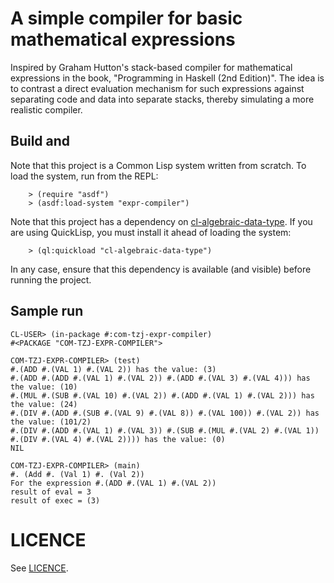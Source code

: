 # A simple compiler for basic mathematical expressions

Inspired by Graham Hutton's stack-based compiler for mathematical expressions in the book, "Programming in Haskell (2nd Edition)".
The idea is to contrast a direct evaluation mechanism for such expressions against separating code and data into separate stacks,
thereby simulating a more realistic compiler.

## Build and 

Note that this project is a Common Lisp system written from scratch. To load the system, run from the REPL:

```
	> (require "asdf")
	> (asdf:load-system "expr-compiler")
```

Note that this project has a dependency on [cl-algebraic-data-type](http://quickdocs.org/cl-algebraic-data-type/). If you are using 
QuickLisp, you must install it ahead of loading the system:

```
	> (ql:quickload "cl-algebraic-data-type")

```

In any case, ensure that this dependency is available (and visible) before running the project.

## Sample run

```
CL-USER> (in-package #:com-tzj-expr-compiler)
#<PACKAGE "COM-TZJ-EXPR-COMPILER">

COM-TZJ-EXPR-COMPILER> (test)
#.(ADD #.(VAL 1) #.(VAL 2)) has the value: (3)
#.(ADD #.(ADD #.(VAL 1) #.(VAL 2)) #.(ADD #.(VAL 3) #.(VAL 4))) has the value: (10)
#.(MUL #.(SUB #.(VAL 10) #.(VAL 2)) #.(ADD #.(VAL 1) #.(VAL 2))) has the value: (24)
#.(DIV #.(ADD #.(SUB #.(VAL 9) #.(VAL 8)) #.(VAL 100)) #.(VAL 2)) has the value: (101/2)
#.(DIV #.(ADD #.(VAL 1) #.(VAL 3)) #.(SUB #.(MUL #.(VAL 2) #.(VAL 1)) #.(DIV #.(VAL 4) #.(VAL 2)))) has the value: (0)
NIL

COM-TZJ-EXPR-COMPILER> (main)
#. (Add #. (Val 1) #. (Val 2))
For the expression #.(ADD #.(VAL 1) #.(VAL 2))
result of eval = 3
result of exec = (3)
```

# LICENCE

See [LICENCE](LICENSE.md).
